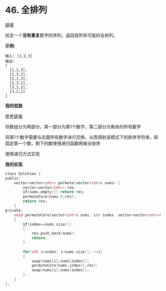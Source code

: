 # 46. 全排列

[链接](https://leetcode-cn.com/problems/permutations/description/)

给定一个**没有重复**数字的序列，返回其所有可能的全排列。

**示例:**

```
输入: [1,2,3]
输出:
[
  [1,2,3],
  [1,3,2],
  [2,1,3],
  [2,3,1],
  [3,1,2],
  [3,2,1]
]
```

**我的思路**

[参考链接](https://github.com/guanjunjian/Interview-Summary/blob/master/notes/algorithms/剑指offer/38-字符串的排序.md)

将数组分为两部分，第一部分为第1个数字，第二部分为剩余的所有数字

将第1个数字需要与后面所有数字进行交换，从而得到该模式下的排序字符串，即固定第一个数，剩下的数使用递归函数再做全排序

使用递归方式实现

**我的实现**

```c
class Solution {
public:
    vector<vector<int>> permute(vector<int>& nums) {
        vector<vector<int>> res;
        if(nums.empty()) return res;
        permuteCore(nums,0,res);
        return res;
    }
private:
    void permuteCore(vector<int>& nums, int index, vector<vector<int>>& res)
    {
        if(index==nums.size())
        {
            res.push_back(nums);
            return;
        }
        
        for(int i=index; i<nums.size(); ++i)
        {
            swap(nums[i],nums[index]);
            permuteCore(nums,index+1,res);
            swap(nums[i],nums[index]);
        }
    }
};
```

